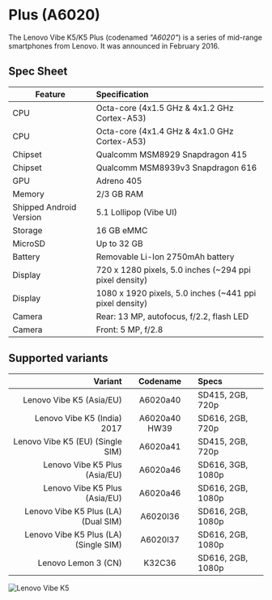 Plus (A6020)
======================================================

The Lenovo Vibe K5/K5 Plus (codenamed _"A6020"_) is a series of mid-range smartphones from Lenovo.
It was announced in February 2016.

Spec Sheet
----------

Feature | Specification
--------|:-------------------------
CPU     | Octa-core (4x1.5 GHz & 4x1.2 GHz Cortex-A53)
CPU     | Octa-core (4x1.4 GHz & 4x1.0 GHz Cortex-A53)
Chipset | Qualcomm MSM8929 Snapdragon 415
Chipset | Qualcomm MSM8939v3 Snapdragon 616
GPU     | Adreno 405
Memory  | 2/3 GB RAM
Shipped Android Version | 5.1 Lollipop (Vibe UI)
Storage | 16 GB eMMC
MicroSD | Up to 32 GB
Battery | Removable Li-Ion 2750mAh battery
Display | 720 x 1280 pixels, 5.0 inches (~294 ppi pixel density)
Display | 1080 x 1920 pixels, 5.0 inches (~441 ppi pixel density)
Camera  | Rear: 13 MP, autofocus, f/2.2, flash LED
Camera  | Front: 5 MP, f/2.8

Supported variants
--------------------------
Variant | Codename | Specs
-------:|:--------:|:-----
Lenovo Vibe K5 (Asia/EU) | A6020a40 | SD415, 2GB, 720p
Lenovo Vibe K5 (India) 2017 | A6020a40 HW39 | SD616, 2GB, 720p
Lenovo Vibe K5 (EU) (Single SIM) | A6020a41 | SD415, 2GB, 720p
Lenovo Vibe K5 Plus (Asia/EU) | A6020a46 | SD616, 3GB, 1080p
Lenovo Vibe K5 Plus (Asia/EU) | A6020a46 | SD616, 2GB, 1080p
Lenovo Vibe K5 Plus (LA) (Dual SIM) | A6020l36 | SD616, 2GB, 1080p
Lenovo Vibe K5 Plus (LA) (Single SIM) | A6020l37 | SD616, 2GB, 1080p
Lenovo Lemon 3 (CN) | K32C36 | SD616, 2GB, 1080p

![Lenovo Vibe K5](http://cdn2.gsmarena.com/vv/bigpic/lenovo-k5.jpg "Lenovo Vibe K5")

